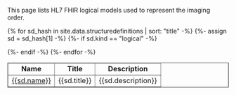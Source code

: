 
This page lists HL7 FHIR logical models used to represent the imaging order.


<table  style="border-collapse: collapse; width: 100%" border="1" >
<thead>
<tr style="text-align: center;">
<td><strong>Name</strong></td>
<td><strong>Title</strong></td>
<td><strong>Description</strong></td>
</tr>
</thead>
<tbody>

{% for sd_hash in site.data.structuredefinitions | sort: "title" -%}
  {%- assign sd = sd_hash[1] -%}
  {%- if sd.kind  == "logical" -%}
  <tr><td><a href="{{sd.path}}">{{sd.name}}</a></td><td>{{sd.title}}</td><td>{{sd.description}}</td></tr>
  {%- endif -%}
{%- endfor -%}

</tbody>
</table>